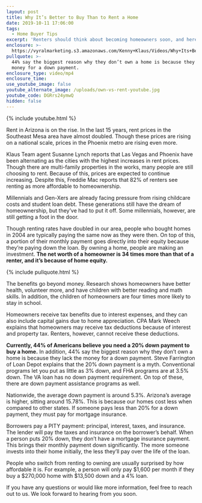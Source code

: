 ```yaml
---
layout: post
title: Why It’s Better to Buy Than to Rent a Home
date: 2019-10-11 17:06:00
tags:
  - Home Buyer Tips
excerpt: 'Renters should think about becoming homeowners soon, and here’s why.'
enclosure: >-
  https://vyralmarketing.s3.amazonaws.com/Kenny+Klaus/Videos/Why+Its+Better+to+Buy+Than+to+Rent+a+Home.mp4
pullquote: >-
  44% say the biggest reason why they don’t own a home is because they lack the
  money for a down payment.
enclosure_type: video/mp4
enclosure_time:
use_youtube_image: false
youtube_alternate_image: /uploads/own-vs-rent-youtube.jpg
youtube_code: DGRrs24ymwQ
hidden: false
---
```


{% include youtube.html %}

Rent in Arizona is on the rise. In the last 15 years, rent prices in the Southeast Mesa area have almost doubled. Though these prices are rising on a national scale, prices in the Phoenix metro are rising even more.

Klaus Team agent Susanne Lynch reports that Las Vegas and Phoenix have been alternating as the cities with the highest increases in rent prices. Though there are multi-family properties in the works, many people are still choosing to rent. Because of this, prices are expected to continue increasing. Despite this, Freddie Mac reports that 82% of renters see renting as more affordable to homeownership.

Millennials and Gen-Xers are already facing pressure from rising childcare costs and student loan debt. These generations still have the dream of homeownership, but they’ve had to put it off. Some millennials, however, are still getting a foot in the door.

Though renting rates have doubled in our area, people who bought homes in 2004 are typically paying the same now as they were then. On top of this, a portion of their monthly payment goes directly into their equity because they’re paying down the loan. By owning a home, people are making an investment. **The net worth of a homeowner is 34 times more than that of a renter, and it’s because of home equity.**

{% include pullquote.html %}

The benefits go beyond money. Research shows homeowners have better health, volunteer more, and have children with better reading and math skills. In addition, the children of homeowners are four times more likely to stay in school.

Homeowners receive tax benefits due to interest expenses, and they can also include capital gains due to home appreciation. CPA Mark Weech explains that homeowners may receive tax deductions because of interest and property tax. Renters, however, cannot receive these deductions.

**Currently, 44% of Americans believe you need a 20% down payment to buy a home.** In addition, 44% say the biggest reason why they don’t own a home is because they lack the money for a down payment. Steve Farrington of Loan Depot explains that the 20% down payment is a myth. Conventional programs let you put as little as 3% down, and FHA programs are at 3.5% down. The VA loan has no down payment requirement. On top of these, there are down payment assistance programs as well.

Nationwide, the average down payment is around 5.3%. Arizona’s average is higher, sitting around 15.78%. This is because our homes cost less when compared to other states. If someone pays less than 20% for a down payment, they must pay for mortgage insurance.&nbsp;

Borrowers pay a PITY payment: principal, interest, taxes, and insurance. The lender will pay the taxes and insurance on the borrower’s behalf. When a person puts 20% down, they don’t have a mortgage insurance payment. This brings their monthly payment down significantly. The more someone invests into their home initially, the less they’ll pay over the life of the loan.&nbsp;

People who switch from renting to owning are usually surprised by how affordable it is. For example, a person will only pay $1,600 per month if they buy a $270,000 home with $13,500 down and a 4% loan.

If you have any questions or would like more information, feel free to reach out to us. We look forward to hearing from you soon.